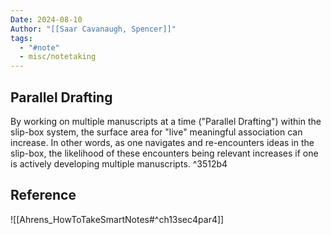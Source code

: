 ```yaml
---
Date: 2024-08-10
Author: "[[Saar Cavanaugh, Spencer]]"
tags:
  - "#note"
  - misc/notetaking
---
```

## Parallel Drafting

By working on multiple manuscripts at a time ("Parallel Drafting") within the slip-box system, the surface area for "live" meaningful association can increase. In other words, as one navigates and re-encounters ideas in the slip-box, the likelihood of these encounters being relevant increases if one is actively developing multiple manuscripts.  ^3512b4

## Reference

![[Ahrens_HowToTakeSmartNotes#^ch13sec4par4]]